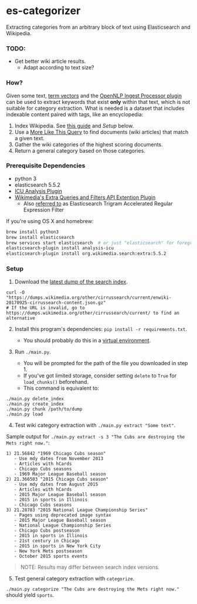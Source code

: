 # es-categorizer 
Extracting categories from an arbitrary block of text using Elasticsearch and Wikipedia.

### TODO:

- Get better wiki article results.
    - Adapt according to text size?

### How?

Given some text, [term vectors](https://www.elastic.co/guide/en/elasticsearch/reference/current/docs-termvectors.html) and the [OpenNLP Ingest Processor plugin](https://github.com/spinscale/elasticsearch-ingest-opennlp) can be used to extract keywords that exist **only** within that text, which is not suitable for category extraction. What is needed is a dataset that includes indexable content paired with tags, like an encyclopedia:

1. Index Wikipedia. See [this guide](https://www.elastic.co/blog/loading-wikipedia) and *Setup* below.
2. Use a [More Like This Query](https://www.elastic.co/guide/en/elasticsearch/reference/current/query-dsl-mlt-query.html) to find documents (wiki articles) that match a given text.
3. Gather the wiki categories of the highest scoring documents.
4. Return a general category based on those categories.

### Prerequisite Dependencies

- python 3
- elasticsearch 5.5.2
- [ICU Analysis Plugin](https://www.elastic.co/guide/en/elasticsearch/plugins/current/analysis-icu.html)
- [Wikimedia's Extra Queries and Filters API Extention Plugin](https://github.com/wikimedia/search-extra)
  - Also [referred to](https://www.elastic.co/guide/en/elasticsearch/plugins/current/api.html) as Elasticsearch Trigram Accelerated Regular Expression Filter

If you're using OS X and homebrew:
```bash
brew install python3
brew install elasticsearch
brew services start elasticsearch  # or just "elasticsearch" for foreground execution
elasticsearch-plugin install analysis-icu
elasticsearch-plugin install org.wikimedia.search:extra:5.5.2
```

### Setup

1. Download the [latest dump of the search index](https://dumps.wikimedia.org/other/cirrussearch/current/enwiki-20170925-cirrussearch-content.json.gz).
```
curl -O "https://dumps.wikimedia.org/other/cirrussearch/current/enwiki-20170925-cirrussearch-content.json.gz"
# If the URL is invalid, go to https://dumps.wikimedia.org/other/cirrussearch/current/ to find an alternative
```

2. Install this program's dependencies: `pip install -r requirements.txt`.
    - You should probably do this in a [virtual environment](https://virtualenv.pypa.io/en/stable/).

3. Run `./main.py`.
    - You will be prompted for the path of the file you downloaded in step 1.
    - If you've got limited storage, consider setting `delete` to `True` for `load_chunks()` beforehand.
    - This command is equivalent to:
```
./main.py delete_index
./main.py create_index
./main.py chunk /path/to/dump
./main.py load
```

4. Test wiki category extraction with `./main.py extract "Some text"`.

Sample output for `./main.py extract -s 3 "The Cubs are destroying the Mets right now."`:
```
1) 21.56842 "1969 Chicago Cubs season"
   - Use mdy dates from November 2013
   - Articles with hCards
   - Chicago Cubs seasons
   - 1969 Major League Baseball season
2) 21.366503 "2015 Chicago Cubs season"
   - Use mdy dates from August 2015
   - Articles with hCards
   - 2015 Major League Baseball season
   - 2015 in sports in Illinois
   - Chicago Cubs seasons
3) 21.28783 "2015 National League Championship Series"
   - Pages using deprecated image syntax
   - 2015 Major League Baseball season
   - National League Championship Series
   - Chicago Cubs postseason
   - 2015 in sports in Illinois
   - 21st century in Chicago
   - 2015 in sports in New York City
   - New York Mets postseason
   - October 2015 sports events
```
> NOTE: Results may differ between search index versions.

5. Test general category extraction with `categorize`.

`./main.py categorize "The Cubs are destroying the Mets right now."` should yield `sports`.
